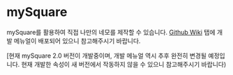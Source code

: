 # mySquare
mySquare를 활용하여 직접 나만의 네모를 제작할 수 있습니다.
[Github Wiki](https://github.com/moonxibot/mySquare/wiki) 탭에 개발 메뉴얼이 배포되어 있으니 참고해주시기 바랍니다.

[현재 mySquare 2.0 버전이 개발중이며, 개발 메뉴얼 역시 추후 완전히 변경될 예정입니다. 현재 개발한 속성이 새 버전에서 작동하지 않을 수 있으니 참고해주시기 바랍니다)
